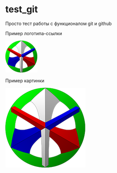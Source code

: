 # test_git
Просто тест работы c функционалом git и github

Пример логотипа-ссылки

[![Logo](https://raw.githubusercontent.com/RusaDrako/test_git/master/logo_100.png "RusaDrako")](https://github.com/RusaDrako/)

Пример картинки

![Logo](https://raw.githubusercontent.com/RusaDrako/test_git/master/logo_250.png "RusaDrako")
